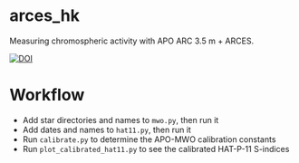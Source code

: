 # arces_hk
Measuring chromospheric activity with APO ARC 3.5 m + ARCES. 

[![DOI](https://zenodo.org/badge/69041786.svg)](https://zenodo.org/badge/latestdoi/69041786)

Workflow
========

* Add star directories and names to `mwo.py`, then run it
* Add dates and names to `hat11.py`, then run it
* Run `calibrate.py` to determine the APO-MWO calibration constants
* Run `plot_calibrated_hat11.py` to see the calibrated HAT-P-11 S-indices


